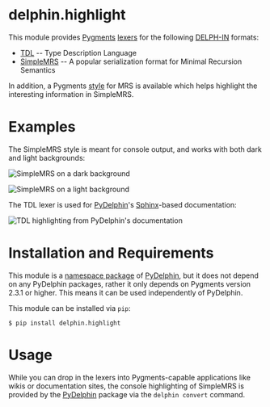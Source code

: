 # delphin.highlight

This module provides [Pygments][] [lexers](http://pygments.org/lexers)
for the following [DELPH-IN][] formats:

* [TDL][] -- Type Description Language
* [SimpleMRS][] -- A popular serialization format for Minimal
  Recursion Semantics

In addition, a Pygments [style](http://pygments.org/docs/styles/) for
MRS is available which helps highlight the interesting information in
SimpleMRS.

# Examples

The SimpleMRS style is meant for console output, and works with both
dark and light backgrounds:

![SimpleMRS on a dark background](images/mrs-dark.png)

![SimpleMRS on a light background](images/mrs-light.png)

The TDL lexer is used for [PyDelphin][]'s [Sphinx][]-based documentation:

![TDL highlighting from PyDelphin's documentation](images/tdl.png)


# Installation and Requirements

This module is a [namespace package][] of [PyDelphin][], but it does
not depend on any PyDelphin packages, rather it only depends on
Pygments version 2.3.1 or higher. This means it can be used
independently of PyDelphin.

This module can be installed via `pip`:

``` console
$ pip install delphin.highlight
```

[namespace package]: https://docs.python.org/3/reference/import.html#namespace-packages

# Usage

While you can drop in the lexers into Pygments-capable applications
like wikis or documentation sites, the console highlighting of
SimpleMRS is provided by the [PyDelphin][] package via the `delphin
convert` command.


[DELPH-IN]: http://www.delph-in.net
[Pygments]: http://pygments.org
[PyDelphin]: https://github.com/delph-in/pydelphin
[SimpleMRS]: http://moin.delph-in.net/MrsRfc
[Sphinx]: http://www.sphinx-doc.org/
[TDL]: http://moin.delph-in.net/TdlRfc
